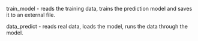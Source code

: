 train_model - reads the training data, trains the prediction model and saves it to an external file.

data_predict - reads real data, loads the model, runs the data through the model. 
